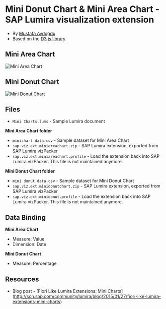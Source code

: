 Mini Donut Chart & Mini Area Chart - SAP Lumira visualization extension
=================================================
* By [Mustafa Aydogdu](http://scn.sap.com/people/mustafa.aydogdu)
* Based on the [D3.js library](http://d3js.org/)
 
 Mini Area Chart
 -----------------
![Mini Area Chart](https://github.com/SAP/lumira-extension-viz/blob/master/Mini%20Charts/Mini%20Area%20Chart/MiniAreaChart.PNG)<br>

Mini Donut Chart
------------------
![Mini Donut Chart](https://github.com/SAP/lumira-extension-viz/blob/master/Mini%20Charts/Mini%20Donut%20Chart/MiniDonutChart.PNG)

Files
-----------
* `Mini Charts.lums` - Sample Lumira document

<strong>Mini Area Chart folder</strong>
*  `minichart data.csv` - Sample dataset for Mini Area Chart
* `sap.viz.ext.miniareachart.zip` - SAP Lumira extension, exported from SAP Lumira vizPacker
* `sap.viz.ext.miniareachart.profile` - Load the extension back into SAP Lumira vizPacker. This file is not maintained anymore.

<strong>Mini Donut Chart folder</strong>
*  `mini donut data.csv` - Sample dataset for Mini Donut Chart
* `sap.viz.ext.minidonutchart.zip` - SAP Lumira extension, exported from SAP Lumira vizPacker
* `sap.viz.ext.minidonut.profile` - Load the extension back into SAP Lumira vizPacker. This file is not maintained anymore.

Data Binding
-------------
<strong>Mini Area Chart</strong>
* Measure: Value
* Dimension: Date

<strong>Mini Donut Chart</strong>
* Measure: Percentage

Resources
-----------
* Blog post - [Fiori Like Lumira Extensions: Mini Charts] (http://scn.sap.com/community/lumira/blog/2015/01/27/fiori-like-lumira-extensions-mini-charts)
